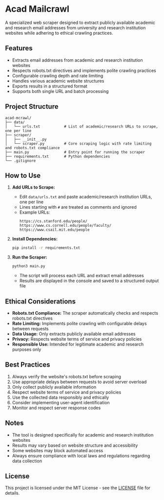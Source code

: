 # Acad Mailcrawl

A specialized web scraper designed to extract publicly available academic and research email addresses from university and research institution websites while adhering to ethical crawling practices.

## Features

- Extracts email addresses from academic and research institution websites
- Respects robots.txt directives and implements polite crawling practices
- Configurable crawling depth and rate limiting
- Handles various academic website structures
- Exports results in a structured format
- Supports both single URL and batch processing

## Project Structure

```
acad-mcrawl/
├── data/
│   └── urls.txt           # List of academic/research URLs to scrape, one per line
├── scraper/
│   ├── __init__.py
│   └── scraper.py         # Core scraping logic with rate limiting and robots.txt compliance
├── main.py                # Entry point for running the scraper
├── requirements.txt       # Python dependencies
└── .gitignore
```

## How to Use

1. **Add URLs to Scrape:**
   - Edit `data/urls.txt` and paste academic/research institution URLs, one per line
   - Lines starting with `#` are treated as comments and ignored
   - Example URLs:
     ```
     https://cs.stanford.edu/people/
     https://www.cs.cornell.edu/people/faculty/
     https://www.csail.mit.edu/people
     ```

2. **Install Dependencies:**
   ```bash
   pip install -r requirements.txt
   ```

3. **Run the Scraper:**
   ```bash
   python3 main.py
   ```
   - The script will process each URL and extract email addresses
   - Results are displayed in the console and saved to a structured output file

## Ethical Considerations

- **Robots.txt Compliance:** The scraper automatically checks and respects robots.txt directives
- **Rate Limiting:** Implements polite crawling with configurable delays between requests
- **Data Usage:** Only extracts publicly available email addresses
- **Privacy:** Respects website terms of service and privacy policies
- **Responsible Use:** Intended for legitimate academic and research purposes only

## Best Practices

1. Always verify the website's robots.txt before scraping
2. Use appropriate delays between requests to avoid server overload
3. Only collect publicly available information
4. Respect website terms of service and privacy policies
5. Use the collected data responsibly and ethically
6. Consider implementing user-agent identification
7. Monitor and respect server response codes

## Notes

- The tool is designed specifically for academic and research institution websites
- Results may vary based on website structure and accessibility
- Some websites may block automated access
- Always ensure compliance with local laws and regulations regarding data collection

## License

This project is licensed under the MIT License - see the [LICENSE](LICENSE) file for details. 